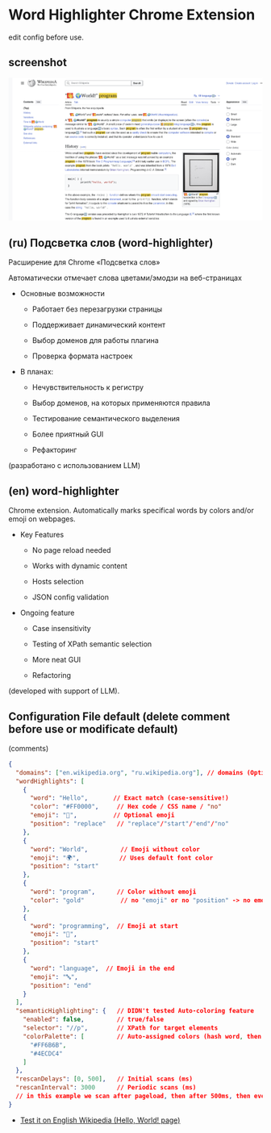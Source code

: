 # Word Highlighter Chrome Extension  

edit config before use.

## screenshot

![](word-highlighter-wiki-demo.png)

## (ru) Подсветка слов (word-highlighter)

Расширение для Chrome «Подсветка слов»

Автоматически отмечает слова цветами/эмодзи на веб-страницах

- Основные возможности

    - Работает без перезагрузки страницы

    - Поддерживает динамический контент

    - Выбор доменов для работы плагина

    - Проверка формата настроек

- В планах:

    - Нечувствительность к регистру    

    - Выбор доменов, на которых применяются правила
    
    - Тестирование семантического выделения
    
    - Более приятный GUI

    - Рефакторинг

(разработано с использованием LLM)


## (en) word-highlighter

Chrome extension. Automatically marks specifical words by colors and/or emoji on webpages.

- Key Features

    - No page reload needed

    - Works with dynamic content

    - Hosts selection

    - JSON config validation

- Ongoing feature

    - Case insensitivity
    
    - Testing of XPath semantic selection
    
    - More neat GUI

    - Refactoring

(developed with support of LLM).

## Configuration File default (delete comment before use or modificate default)

(comments)

```json
{
  "domains": ["en.wikipedia.org", "ru.wikipedia.org"], // domains (Optional)
  "wordHighlights": [
    {
      "word": "Hello",       // Exact match (case-sensitive!)
      "color": "#FF0000",     // Hex code / CSS name / "no"
      "emoji": "👋",          // Optional emoji
      "position": "replace"   // "replace"/"start"/"end"/"no"
    },
    {
      "word": "World",         // Emoji without color
      "emoji": "🌍",           // Uses default font color
      "position": "start"
    },
    {
      "word": "program",      // Color without emoji
      "color": "gold"          // no "emoji" or no "position" -> no emoji
    },
    {
      "word": "programming",  // Emoji at start
      "emoji": "📙",
      "position": "start"
    },
    {
      "word": "language",  // Emoji in the end
      "emoji": "🔤",
      "position": "end"
    }
  ],
  "semanticHighlighting": {   // DIDN't tested Auto-coloring feature
    "enabled": false,         // true/false
    "selector": "//p",        // XPath for target elements
    "colorPalette": [         // Auto-assigned colors (hash word, then select by hash from this list)
      "#FF6B6B", 
      "#4ECDC4"
    ]
  },
  "rescanDelays": [0, 500],   // Initial scans (ms)
  "rescanInterval": 3000      // Periodic scans (ms)
  // in this example we scan after pageload, then after 500ms, then every 3 seconds (3000 ms)
}
```

- [Test it on English Wikipedia (Hello, World! page)](https://en.wikipedia.org/wiki/%22Hello,_World!%22_program)  
